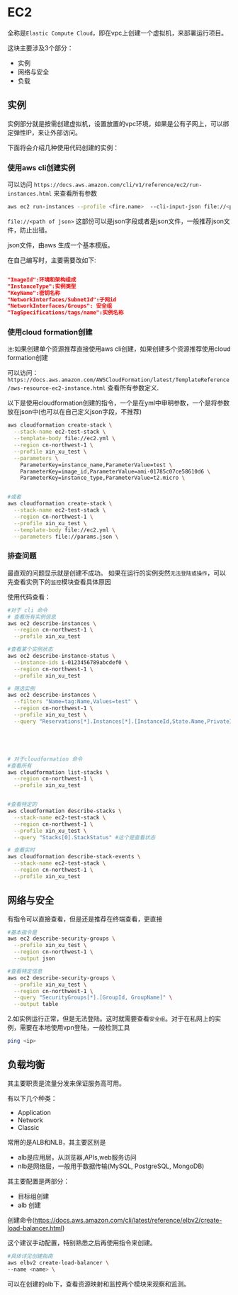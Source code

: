 # EC2

全称是`Elastic Compute Cloud`，即在vpc上创建一个虚拟机，来部署运行项目。

这块主要涉及3个部分：
- 实例
- 网络与安全
- 负载

## 实例
实例部分就是按需创建虚拟机，设置放置的vpc环境，如果是公有子网上，可以绑定弹性IP，来让外部访问。

下面将会介绍几种使用代码创建的实例：

### 使用aws cli创建实例
可以访问 `https://docs.aws.amazon.com/cli/v1/reference/ec2/run-instances.html` 来查看所有参数

```bash
aws ec2 run-instances --profile <fire.name>  --cli-input-json file://<path of json>
```

`file://<path of json>` 这部份可以是json字段或者是json文件，一般推荐json文件，防止出错。

json文件，由aws 生成一个基本模版。

在自己编写时，主要需要改如下:

```json

"ImageId":环境和架构组成
"InstanceType":实例类型
"KeyName":密钥名称
"NetworkInterfaces/SubnetId":子网id
"NetworkInterfaces/Groups": 安全组
"TagSpecifications/tags/name":实例名称

```

### 使用cloud formation创建
`注`:如果创建单个资源推荐直接使用aws cli创建，如果创建多个资源推荐使用cloud formation创建


可以访问：`https://docs.aws.amazon.com/AWSCloudFormation/latest/TemplateReference/aws-resource-ec2-instance.html`
查看所有参数定义.


以下是使用cloudformation创建的指令，一个是在yml中申明参数，一个是将参数放在json中(也可以在自己定义json字段，不推荐)
```bash
aws cloudformation create-stack \
  --stack-name ec2-test-stack \
  --template-body file://ec2.yml \
  --region cn-northwest-1 \
  --profile xin_xu_test \
  --parameters \
    ParameterKey=instance_name,ParameterValue=test \
    ParameterKey=image_id,ParameterValue=ami-01785c07ce58610d6 \
    ParameterKey=instance_type,ParameterValue=t2.micro \


#或者
aws cloudformation create-stack \
  --stack-name ec2-test-stack \
  --region cn-northwest-1 \
  --profile xin_xu_test \
  --template-body file://ec2.yml \
  --parameters file://params.json \

```

### 排查问题

最直观的问题显示就是创建不成功。
如果在运行的实例突然`无法登陆或操作`，可以先查看实例下的`监控`模块查看具体原因

使用代码查看：
```bash
#对于 cli 命令
# 查看所有实例信息
aws ec2 describe-instances \
  --region cn-northwest-1 \
  --profile xin_xu_test

#查看某个实例状态
aws ec2 describe-instance-status \
  --instance-ids i-0123456789abcdef0 \
  --region cn-northwest-1 \
  --profile xin_xu_test

# 筛选实例
aws ec2 describe-instances \
  --filters "Name=tag:Name,Values=test" \
  --region cn-northwest-1 \
  --profile xin_xu_test \
  --query "Reservations[*].Instances[*].[InstanceId,State.Name,PrivateIpAddress,PublicIpAddress]"





# 对于cloudformation 命令
#查看所有
aws cloudformation list-stacks \
  --region cn-northwest-1 \
  --profile xin_xu_test


#查看特定的
aws cloudformation describe-stacks \
  --stack-name ec2-test-stack \
  --region cn-northwest-1 \
  --profile xin_xu_test \
  --query "Stacks[0].StackStatus" #这个是查看状态

# 查看实时
aws cloudformation describe-stack-events \
  --stack-name ec2-test-stack \
  --region cn-northwest-1 \
  --profile xin_xu_test

```



## 网络与安全

有指令可以直接查看，但是还是推荐在终端查看，更直接

```bash
#基本指令是
aws ec2 describe-security-groups \
  --profile xin_xu_test \
  --region cn-northwest-1 \
  --output json

#查看特定信息
aws ec2 describe-security-groups \
  --profile xin_xu_test \
  --region cn-northwest-1 \
  --query "SecurityGroups[*].[GroupId, GroupName]" \
  --output table

```
2.如实例运行正常，但是无法登陆。这时就需要查看`安全组`。对于在私网上的实例，需要在本地使用vpn登陆，一般检测工具

```bash
ping <ip>
```




## 负载均衡

其主要职责是流量分发来保证服务高可用。

有以下几个种类：
- Application
- Network
- Classic

常用的是ALB和NLB，其主要区别是
 - alb是应用层，从浏览器,APIs,web服务访问
 - nlb是网络层，一般用于数据传输(MySQL, PostgreSQL, MongoDB)

其主要配置是两部分：
 - 目标组创建
 - alb 创建

创建命令(https://docs.aws.amazon.com/cli/latest/reference/elbv2/create-load-balancer.html)

这个建议手动配置，特别熟悉之后再使用指令来创建。

```bash
#具体详见创建指南
aws elbv2 create-load-balancer \
--name <name> \

```
可以在创建的alb下，查看资源映射和监控两个模块来观察和监测。



